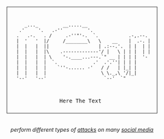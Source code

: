 <div align="center">
  <pre style="display: inline-block; border: 1px solid; padding: 10px;">

                                                  
                                                  
         _..._         __.....__                        
       .'     '.   .-''         '.                      
      .   .-.   . /     .-''"'-.  `.           .-,.--.  
      |  '   '  |/     /________\   \    __    |  .-. | 
      |  |   |  ||                  | .:--.'.  | |  | | 
      |  |   |  |\    .-------------'/ |   \ | | |  | | 
      |  |   |  | \    '-.____...---.`" __ | | | |  '-  
      |  |   |  |  `.             .'  .'.''| | | |      
      |  |   |  |    `''-...... -'   / /   | |_| |      
      |  |   |  |                    \ \._,\ '/|_|      
      '--'   '--'                     `--'  `"          

           

Here The Text
  </pre>
</div>

 

 <h6><p align="center">
    perform different types of <a href="https://github.com/rdWei/SocialMediaHackingToolkit/blob/main/cmd/supported-attack.txt">attacks</a> on many <a href="https://github.com/rdWei/SocialMediaHackingToolkit/blob/main/cmd/supported-social.txt">social media</a>
</p></h6>
</p>
<p align="center">
  <img src="https://img.shields.io/badge/release-v0.3.3-141449" alt=""/>
  <img src="https://img.shields.io/badge/written in-python | php-141449" alt=""/>
  <img src="https://img.shields.io/badge/author-rdWei-141449" alt=""/>
</p>
